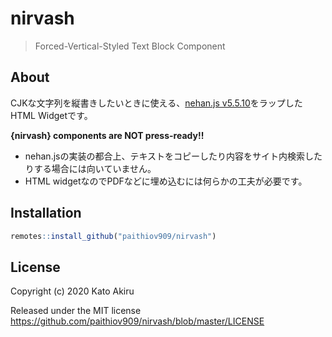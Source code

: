 # nirvash

<!-- badges: start -->
<!-- badges: end -->

> Forced-Vertical-Styled Text Block Component

## About

CJKな文字列を縦書きしたいときに使える、[nehan.js v5.5.10](https://github.com/tategakibunko/nehan.js/releases/tag/v5.5.10)をラップしたHTML Widgetです。

**{nirvash} components are NOT press-ready!!**

- nehan.jsの実装の都合上、テキストをコピーしたり内容をサイト内検索したりする場合には向いていません。
- HTML widgetなのでPDFなどに埋め込むには何らかの工夫が必要です。

## Installation

```r
remotes::install_github("paithiov909/nirvash")
```

## License

Copyright (c) 2020 Kato Akiru

Released under the MIT license https://github.com/paithiov909/nirvash/blob/master/LICENSE
